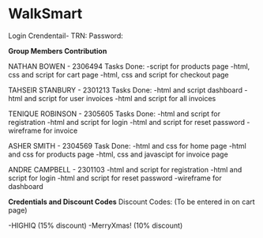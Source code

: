 # WalkSmart

Login Crendentail-
TRN: 
Password:

**Group Members Contribution**

NATHAN BOWEN - 2306494
Tasks Done:
-script for products page
-html, css and script for cart page
-html, css and script for checkout page

TAHSEIR STANBURY - 2301213
Tasks Done:
-html and script  dashboard
-html and script for user invoices
-html and script for all invoices

TENIQUE ROBINSON - 2305605
Tasks Done: 
-html and script for registration
-html and script for login
-html and script for reset password
-wireframe for invoice

ASHER SMITH - 2304569
Task Done:
-html and css for home page
-html and css for products page
-html, css and javascipt for invoice page 

ANDRE CAMPBELL - 2301103
-html and script for registration
-html and script for login
-html and script for reset password
-wireframe for dashboard

**Credentials and Discount Codes**
Discount Codes: (To be entered in on cart page)

-HIGHIQ (15% discount)
-MerryXmas! (10% discount)
